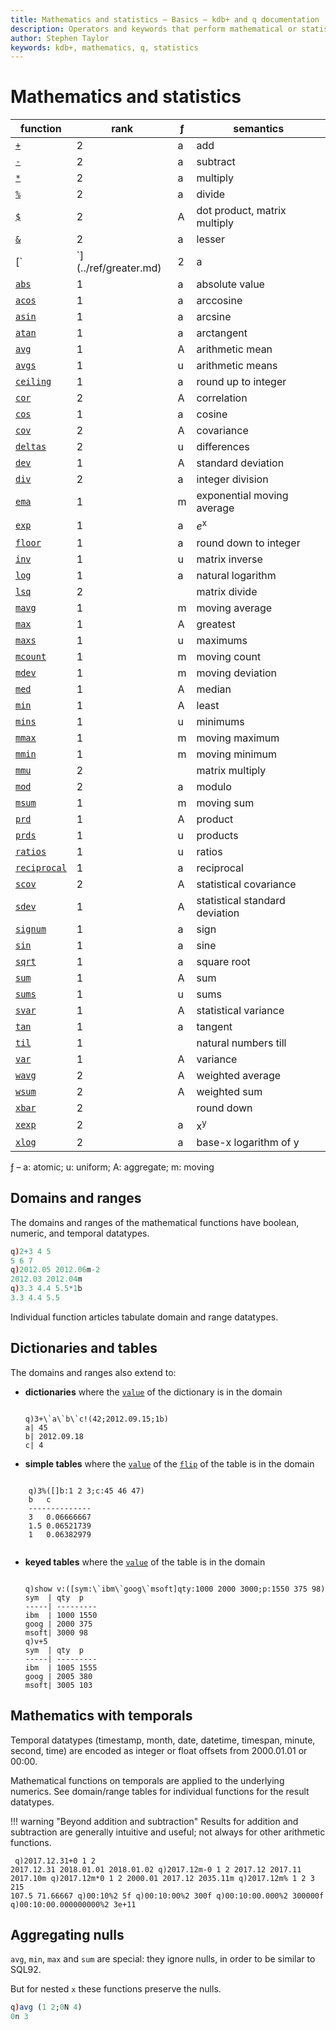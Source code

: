 ```yaml
---
title: Mathematics and statistics – Basics – kdb+ and q documentation
description: Operators and keywords that perform mathematical or statistical operations
author: Stephen Taylor
keywords: kdb+, mathematics, q, statistics
---
```

# Mathematics and statistics




function                           | rank | ƒ | semantics
-----------------------------------|------|---|--------------------------
[`+`](../ref/add.md)               | 2    | a | add
[`-`](../ref/subtract.md)          | 2    | a | subtract
[`*`](../ref/multiply.md)          | 2    | a | multiply
[`%`](../ref/divide.md)            | 2    | a | divide
[`$`](../ref/mmu.md)               | 2    | A | dot product, matrix multiply
[`&`](../ref/lesser.md)            | 2    | a | lesser
[`|`](../ref/greater.md)           | 2    | a | greater
[`abs`](../ref/abs.md)             | 1    | a | absolute value
[`acos`](../ref/cos.md#acos)       | 1    | a | arccosine
[`asin`](../ref/sin.md#asin)       | 1    | a | arcsine
[`atan`](../ref/tan.md#atan)       | 1    | a | arctangent
[`avg`](../ref/avg.md#avg)         | 1    | A | arithmetic mean
[`avgs`](../ref/avg.md#avgs)       | 1    | u | arithmetic means
[`ceiling`](../ref/ceiling.md)     | 1    | a | round up to integer
[`cor`](../ref/cor.md)             | 2    | A | correlation
[`cos`](../ref/cos.md)             | 1    | a | cosine
[`cov`](../ref/cov.md)             | 2    | A | covariance
[`deltas`](../ref/deltas.md)       | 2    | u | differences
[`dev`](../ref/dev.md#dv)          | 1    | A | standard deviation
[`div`](../ref/div.md)             | 2    | a | integer division
[`ema`](../ref/ema.md)             | 1    | m | exponential moving average
[`exp`](../ref/exp.md#exp)         | 1    | a | _e_<sup>x</sup>
[`floor`](../ref/floor.md)         | 1    | a | round down to integer
[`inv`](../ref/inv.md)             | 1    | u | matrix inverse
[`log`](../ref/log.md#log)         | 1    | a | natural logarithm
[`lsq`](../ref/lsq.md)             | 2    |   | matrix divide
[`mavg`](../ref/avg.md#mavg)       | 1    | m | moving average
[`max`](../ref/max.md#max)         | 1    | A | greatest
[`maxs`](../ref/max.md#maxs)       | 1    | u | maximums
[`mcount`](../ref/count.md#mcount) | 1    | m | moving count
[`mdev`](../ref/dev.md#mdev)       | 1    | m | moving deviation
[`med`](../ref/med.md)             | 1    | A | median
[`min`](../ref/min.md#min)         | 1    | A | least
[`mins`](../ref/min.md#mins)       | 1    | u | minimums
[`mmax`](../ref/max.md#mmax)       | 1    | m | moving maximum
[`mmin`](../ref/min.md#mmin)       | 1    | m | moving minimum
[`mmu`](../ref/mmu.md)             | 2    |   | matrix multiply
[`mod`](../ref/mod.md)             | 2    | a | modulo
[`msum`](../ref/sum.md#msum)       | 1    | m | moving sum
[`prd`](../ref/prd.md)             | 1    | A | product
[`prds`](../ref/prd.md#prds)       | 1    | u | products
[`ratios`](../ref/ratios.md)       | 1    | u | ratios
[`reciprocal`](../ref/log.md)      | 1    | a | reciprocal
[`scov`](../ref/cov.md#scov)       | 2    | A | statistical covariance
[`sdev`](../ref/dev.md#sdev)       | 1    | A | statistical standard deviation
[`signum`](../ref/signum.md)       | 1    | a | sign
[`sin`](../ref/sin.md)             | 1    | a | sine
[`sqrt`](../ref/sqrt.md)           | 1    | a | square root
[`sum`](../ref/sum.md)             | 1    | A | sum
[`sums`](../ref/sum.md#sums)       | 1    | u | sums
[`svar`](../ref/var.md#svar)       | 1    | A | statistical variance
[`tan`](../ref/tan.md)             | 1    | a | tangent
[`til`](../ref/til.md)             | 1    |   | natural numbers till
[`var`](../ref/var.md#var)         | 1    | A | variance
[`wavg`](../ref/avg.md#wavg)       | 2    | A | weighted average
[`wsum`](../ref/sum.md#wsum)       | 2    | A | weighted sum
[`xbar`](../ref/xbar.md)           | 2    |   | round down
[`xexp`](../ref/exp.md#xexp)       | 2    | a | x<sup>y</sup>
[`xlog`](../ref/log.md#xlog)       | 2    | a | base-x logarithm of y


ƒ – a: atomic; u: uniform; A: aggregate; m: moving


## Domains and ranges

The domains and ranges of the mathematical functions have boolean, numeric, and temporal datatypes.
```q
q)2+3 4 5
5 6 7
q)2012.05 2012.06m-2
2012.03 2012.04m
q)3.3 4.4 5.5*1b
3.3 4.4 5.5
```
Individual function articles tabulate domain and range datatypes.


## Dictionaries and tables

The domains and ranges also extend to: 

-   **dictionaries** where the [`value`](../ref/value.md) of the dictionary is in the domain
    <pre><code class="language-q">
    q)3+\`a\`b\`c!(42;2012.09.15;1b)
    a| 45
    b| 2012.09.18
    c| 4
    </code></pre>
-   **simple tables** where the [`value`](../ref/value.md) of the [`flip`](../ref/flip.md) of the table is in the domain
<pre><code class="language-q">
    q)3%([]b:1 2 3;c:45 46 47)
    b   c
    --------------
    3   0.06666667
    1.5 0.06521739
    1   0.06382979
    </code></pre>
-   **keyed tables** where the [`value`](../ref/value.md) of the table is in the domain
    <pre><code class="language-q">
    q)show v:([sym:\`ibm\`goog\`msoft]qty:1000 2000 3000;p:1550 375 98)
    sym  | qty  p
    -----| ---------
    ibm  | 1000 1550
    goog | 2000 375
    msoft| 3000 98
    q)v+5
    sym  | qty  p
    -----| ---------
    ibm  | 1005 1555
    goog | 2005 380
    msoft| 3005 103
    </code></pre>



## Mathematics with temporals

Temporal datatypes (timestamp, month, date, datetime, timespan, minute, second, time) are encoded as integer or float offsets from 2000.01.01 or 00:00.

Mathematical functions on temporals are applied to the underlying numerics. See domain/range tables for individual functions for the result datatypes. 

!!! warning "Beyond addition and subtraction"
    Results for addition and subtraction are generally intuitive and useful; not always for other arithmetic functions.
    <pre><code class="language-q">
    q)2017.12.31+0 1 2
    2017.12.31 2018.01.01 2018.01.02
    q)2017.12m-0 1 2
    2017.12 2017.11 2017.10m
    q)2017.12m*0 1 2
    2000.01 2017.12 2035.11m
    q)2017.12m% 1 2 3
    215 107.5 71.66667
    q)00:10%2
    5f
    q)00:10:00%2
    300f
    q)00:10:00.000%2
    300000f
    q)00:10:00.000000000%2
    3e+11
    </code></pre>


## Aggregating nulls

`avg`, `min`, `max` and `sum` are special: they ignore nulls, in order to be similar to SQL92.
<!-- FIXME 
    test for mins and maxs 
    note on individual pages
-->
But for nested `x` these functions preserve the nulls.

```q
q)avg (1 2;0N 4)
0n 3
```
